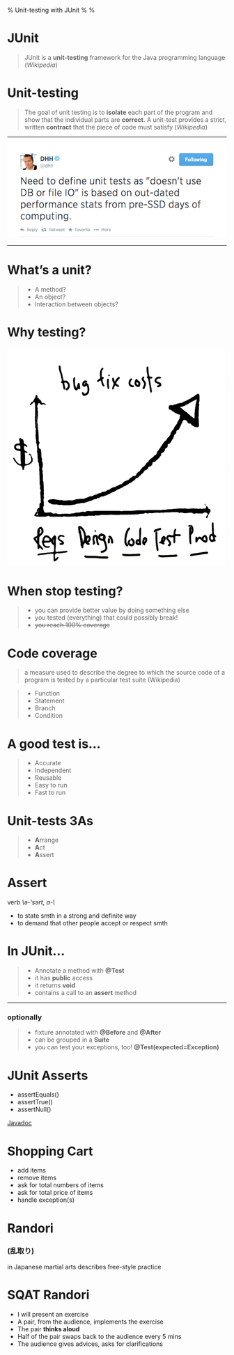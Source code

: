 % Unit-testing with JUnit
% 
% 

# JUnit
> JUnit is a **unit-testing** framework for the Java programming language (_Wikipedia_)

# Unit-testing
> The goal of unit testing is to **isolate** each part of the program and show that the individual parts are **correct**. A unit-test provides a strict, written **contract** that the piece of code must satisfy (_Wikipedia_)

-------------------------

![or is it?](dhh.png)

----------------------------

# What’s a unit?

> - A method?
> - An object?
> - Interaction between objects?

# Why testing?
![](why_testing.png)

# When stop testing?
> - you can provide better value by doing something else
> - you tested (everything) that could possibly break!
> - <strike>you reach 100% coverage</strike> 

# Code coverage
> a measure used to describe the degree to which the source code of a program is tested by a particular test suite (Wikipedia)

> - Function
> - Statement
> - Branch 
> - Condition

# A good test is...
> - Accurate
> - Independent
> - Reusable
> - Easy to run
> - Fast to run

# Unit-tests 3As 
> - **A**rrange
> - **A**ct
> - **A**ssert

# Assert
verb *\\ə-‘sərt, a-\\*

- to state smth in a strong and definite way
- to demand that other people accept or respect smth

# In JUnit...
> - Annotate a method with **@Test**
> - it has **public** access
> - it returns **void**
> - contains a call to an **assert** method

---------------------------

### optionally
> - fixture annotated with **@Before** and **@After**
> - can be grouped in a **Suite**
> - you can test your exceptions, too! **@Test(expected=Exception)**

# JUnit Asserts
- assertEquals()
- assertTrue()
- assertNull()
  

[Javadoc](http://junit.sourceforge.net/javadoc/org/junit/Assert.html)

# Shopping Cart
- add items
- remove items
- ask for total numbers of items
- ask for total price of items
- handle exception(s)

# Randori 
### (乱取り) 
in Japanese martial arts describes free-style practice

# SQAT Randori
- I will present an exercise
- A pair, from the audience, implements the exercise
- The pair **thinks aloud**
- Half of the pair swaps back to the audience every 5 mins
- The audience gives advices, asks for clarifications

